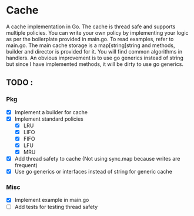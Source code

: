 # Cache
A cache implementation in Go. The cache is thread safe and supports multiple policies.
You can write your own policy by implementing your logic as per the boilerplate provided in main.go. To read examples, refer to main.go.
The main cache storage is a map[string]string and methods, builder and director is provided for it. You will find common algorithms in handlers. An obvious improvement is to use go generics instead of string but since I have implemented methods, it will be dirty to use go generics.

## TODO :

### Pkg
- [x] Implement a builder for cache
- [x] Implement standard policies
    - [x] LRU
    - [x] LIFO
    - [x] FIFO
    - [x] LFU
    - [x] MRU
- [x] Add thread safety to cache (Not using sync.map because writes are frequent)
- [x] Use go generics or interfaces instead of string for generic cache

### Misc
- [x] Implement example in main.go 
- [ ] Add tests for testing thread safety
